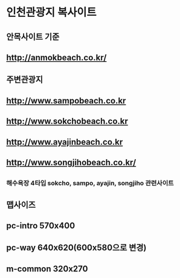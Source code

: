 # 인천관광지 복사이트
## 
## 
## 안목사이트 기준
## http://anmokbeach.co.kr/
## 
## 
## 주변관광지
## http://www.sampobeach.co.kr
## http://www.sokchobeach.co.kr
## http://www.ayajinbeach.co.kr 
## http://www.songjihobeach.co.kr/

## 
## 
### 해수욕장 4타입 sokcho, sampo, ayajin, songjiho 관련사이트
 
## 맵사이즈
## pc-intro 570x400
## pc-way 640x620(600x580으로 변경)
## m-common 320x270